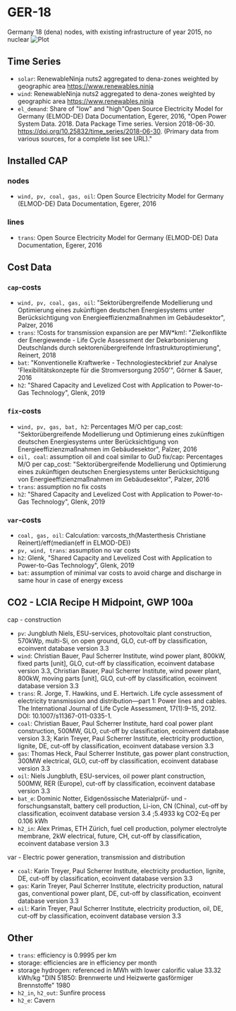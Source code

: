 # GER-18
Germany 18 (dena) nodes, with existing infrastructure of year 2015, no nuclear
![Plot](assets/GER_18.svg)
## Time Series
- `solar`: RenewableNinja nuts2 aggregated to dena-zones weighted by geographic area https://www.renewables.ninja
- `wind`: RenewableNinja nuts2 aggregated to dena-zones weighted by geographic area https://www.renewables.ninja
- `el_demand`: Share of "low" and "high"Open Source Electricity Model for Germany (ELMOD-DE) Data Documentation, Egerer, 2016, "Open Power System Data. 2018. Data Package Time series. Version 2018-06-30. https://doi.org/10.25832/time_series/2018-06-30. (Primary data from various sources, for a complete list see URL)."

## Installed CAP
### nodes
- `wind, pv, coal, gas, oil`: Open Source Electricity Model for Germany (ELMOD-DE) Data Documentation, Egerer, 2016
### lines
- `trans`: Open Source Electricity Model for Germany (ELMOD-DE) Data Documentation, Egerer, 2016

## Cost Data
### `cap`-costs
- `wind, pv, coal, gas, oil`: "Sektorübergreifende Modellierung und Optimierung eines zukünftigen deutschen Energiesystems unter Berücksichtigung von Energieeffizienzmaßnahmen im Gebäudesektor", Palzer, 2016
- `trans`: !Costs for transmission expansion are per MW*km!: "Zielkonflikte der Energiewende - Life Cycle Assessment der Dekarbonisierung Deutschlands durch sektorenübergreifende Infrastrukturoptimierung", Reinert, 2018
- `bat`: "Konventionelle Kraftwerke - Technologiesteckbrief zur Analyse 'Flexibilitätskonzepte für die Stromversorgung 2050'", Görner & Sauer, 2016
- `h2`: "Shared Capacity and Levelized Cost with Application to Power-to-Gas Technology", Glenk, 2019
### `fix`-costs
- `wind, pv, gas, bat, h2`: Percentages M/O per cap_cost: "Sektorübergreifende Modellierung und Optimierung eines zukünftigen deutschen Energiesystems unter Berücksichtigung von Energieeffizienzmaßnahmen im Gebäudesektor", Palzer, 2016
- `oil, coal`: assumption oil and coal similar to GuD fix/cap: Percentages M/O per cap_cost: "Sektorübergreifende Modellierung und Optimierung eines zukünftigen deutschen Energiesystems unter Berücksichtigung von Energieeffizienzmaßnahmen im Gebäudesektor", Palzer, 2016
- `trans`: assumption no fix costs
- `h2`: "Shared Capacity and Levelized Cost with Application to Power-to-Gas Technology", Glenk, 2019
### `var`-costs
- `coal, gas, oil`: Calculation: varcosts_th(Masterthesis Christiane Reinert)/eff(median(eff in ELMOD-DE))
- `pv, wind, trans`: assumption no var costs
- `h2`: Glenk, "Shared Capacity and Levelized Cost with Application to Power-to-Gas Technology", Glenk, 2019
- `bat`: assumption of minimal var costs to avoid charge and discharge in same hour in case of energy excess

## CO2 - LCIA Recipe H Midpoint, GWP 100a
cap - construction
- `pv`: Jungbluth Niels, ESU-services, photovoltaic plant construction, 570kWp, multi-Si, on open ground, GLO, cut-off by classification, ecoinvent database version 3.3
- `wind`: Christian Bauer, Paul Scherrer Institute, wind power plant, 800kW, fixed parts [unit], GLO, cut-off by classification, ecoinvent database version 3.3, Christian Bauer, Paul Scherrer Institute, wind power plant, 800kW, moving parts [unit], GLO, cut-off by classification, ecoinvent database version 3.3
- `trans`: R. Jorge, T. Hawkins, und E. Hertwich. Life cycle assessment of electricity transmission and distribution—part 1: Power lines and cables. The International Journal of Life Cycle Assessment, 17(1):9–15, 2012. DOI: 10.1007/s11367-011-0335-1.
- `coal`: Christian Bauer, Paul Scherrer Institute, hard coal power plant construction, 500MW, GLO, cut-off by classification, ecoinvent database version 3.3; Karin Treyer, Paul Scherrer Institute, electricity production, lignite, DE, cut-off by classification, ecoinvent database version 3.3
- `gas`: Thomas Heck, Paul Scherrer Institute, gas power plant construction, 300MW electrical, GLO, cut-off by classification, ecoinvent database version 3.3
- `oil`: Niels Jungbluth, ESU-services, oil power plant construction, 500MW, RER (Europe), cut-off by classification, ecoinvent database version 3.3
- `bat_e`: Dominic Notter, Eidgenössische Materialprüf- und -forschungsanstalt, battery cell production, Li-ion, CN (China), cut-off by classification, ecoinvent database version 3.4 ;5.4933 kg CO2-Eq per 0.106 kWh
- `h2_in`: Alex Primas, ETH Zürich, fuel cell production, polymer electrolyte membrane, 2kW electrical, future, CH, cut-off by classification, ecoinvent database version 3.3

var - Electric power generation, transmission and distribution
- `coal`: Karin Treyer, Paul Scherrer Institute, electricity production, lignite, DE, cut-off by classification, ecoinvent database version 3.3
- `gas`: Karin Treyer, Paul Scherrer Institute, electricity production, natural gas, conventional power plant, DE, cut-off by classification, ecoinvent database version 3.3
- `oil`: Karin Treyer, Paul Scherrer Institute, electricity production, oil, DE, cut-off by classification, ecoinvent database version 3.3

## Other
- `trans`: efficiency is 0.9995 per km
- storage: efficiencies are in efficiency per month
- storage hydrogen: referenced in MWh with lower calorific value 33.32 kWh/kg "DIN 51850: Brennwerte und Heizwerte gasförmiger Brennstoffe" 1980
- `h2_in`, `h2_out`: Sunfire process
- `h2_e`: Cavern
